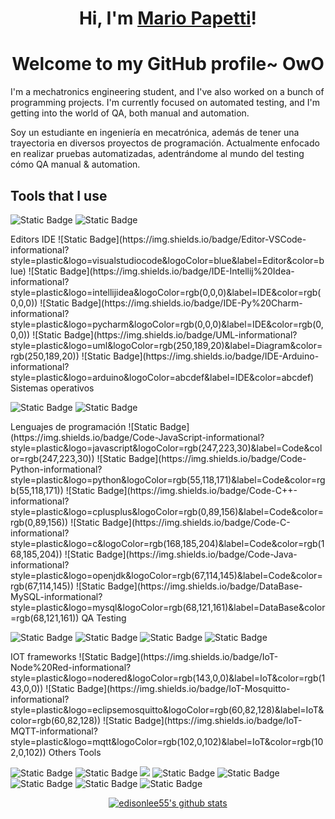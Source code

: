 <h1 align="center">Hi, I'm <a href="https://github.com/Mario-dango/">Mario Papetti</a>!</h1>

<h1 align="center">Welcome to my GitHub profile~ OwO</h1>

<p>I'm a mechatronics engineering student, and I've also worked on a bunch of programming projects. I'm currently focused on automated testing, and I'm getting into the world of QA, both manual and automation.</p>
<p>Soy un estudiante en ingeniería en mecatrónica, además de tener una trayectoria en diversos proyectos de programación. Actualmente enfocado en realizar pruebas automatizadas, adentrándome al mundo del testing cómo QA manual & automation.</p>

<h2>Tools that I use</h2>

<!-- [![Open Source Love](https://badges.frapsoft.com/os/v1/open-source.svg?v=102)](https://github.com/ellerbrock/open-source-badge/) -->
![Static Badge](https://img.shields.io/badge/Open%20Source-open?style=plastic&logo=opensourceinitiative&logoColor=black&color=%233DA639)
![Static Badge](https://img.shields.io/badge/Open%20Hardware-open?style=plastic&logo=opensourcehardware&logoColor=black&color=%230099B0)

<!--> Editors IDE 
![Static Badge](https://img.shields.io/badge/Editor-VSCode-informational?style=plastic&logo=visualstudiocode&logoColor=blue&label=Editor&color=blue)
![Static Badge](https://img.shields.io/badge/IDE-Intellij%20Idea-informational?style=plastic&logo=intellijidea&logoColor=rgb(0,0,0)&label=IDE&color=rgb(0,0,0))
![Static Badge](https://img.shields.io/badge/IDE-Py%20Charm-informational?style=plastic&logo=pycharm&logoColor=rgb(0,0,0)&label=IDE&color=rgb(0,0,0))
![Static Badge](https://img.shields.io/badge/UML-informational?style=plastic&logo=uml&logoColor=rgb(250,189,20)&label=Diagram&color=rgb(250,189,20))
![Static Badge](https://img.shields.io/badge/IDE-Arduino-informational?style=plastic&logo=arduino&logoColor=abcdef&label=IDE&color=abcdef)

<!--> Sistemas operativos
![Static Badge](https://img.shields.io/badge/Windows-informational?style=plastic&logo=windows&logoColor=blue&label=OS&color=black)
![Static Badge](https://img.shields.io/badge/Linux-informational?style=plastic&logo=linux&logoColor=blue&label=OS&color=black)

<!--> Lenguajes de programación
![Static Badge](https://img.shields.io/badge/Code-JavaScript-informational?style=plastic&logo=javascript&logoColor=rgb(247,223,30)&label=Code&color=rgb(247,223,30))
![Static Badge](https://img.shields.io/badge/Code-Python-informational?style=plastic&logo=python&logoColor=rgb(55,118,171)&label=Code&color=rgb(55,118,171))
![Static Badge](https://img.shields.io/badge/Code-C++-informational?style=plastic&logo=cplusplus&logoColor=rgb(0,89,156)&label=Code&color=rgb(0,89,156))
![Static Badge](https://img.shields.io/badge/Code-C-informational?style=plastic&logo=c&logoColor=rgb(168,185,204)&label=Code&color=rgb(168,185,204))
![Static Badge](https://img.shields.io/badge/Code-Java-informational?style=plastic&logo=openjdk&logoColor=rgb(67,114,145)&label=Code&color=rgb(67,114,145))
![Static Badge](https://img.shields.io/badge/DataBase-MySQL-informational?style=plastic&logo=mysql&logoColor=rgb(68,121,161)&label=DataBase&color=rgb(68,121,161))

<!--> QA Testing
![Static Badge](https://img.shields.io/badge/Testing-Cypress-informational?style=plastic&logo=cypress&logoColor=rgb(23,32,44)&label=Testing&color=rgb(23,32,44))
![Static Badge](https://img.shields.io/badge/Testing-Cucumber-informational?style=plastic&logo=cucumber&logoColor=rgb(35,217,108)&label=Testing&color=rgb(35,217,108))
![Static Badge](https://img.shields.io/badge/Testing-Selenium-informational?style=plastic&logo=selenium&logoColor=rgb(67,176,42)&label=Testing&color=rgb(67,176,42))
![Static Badge](https://img.shields.io/badge/Testing-Pytest-informational?style=plastic&logo=pytest&logoColor=#0A9EDC&label=Testing&color=#0A9EDC)

<!--> IOT frameworks
![Static Badge](https://img.shields.io/badge/IoT-Node%20Red-informational?style=plastic&logo=nodered&logoColor=rgb(143,0,0)&label=IoT&color=rgb(143,0,0))
![Static Badge](https://img.shields.io/badge/IoT-Mosquitto-informational?style=plastic&logo=eclipsemosquitto&logoColor=rgb(60,82,128)&label=IoT&color=rgb(60,82,128))
![Static Badge](https://img.shields.io/badge/IoT-MQTT-informational?style=plastic&logo=mqtt&logoColor=rgb(102,0,102)&label=IoT&color=rgb(102,0,102))

<!--> Others Tools
![Static Badge](https://img.shields.io/badge/Tools-Git-informational?style=plastic&logo=git&logoColor=rgb(240,80,50)&label=Tools&color=rgb(240,80,50))
![Static Badge](https://img.shields.io/badge/Tools-Git%20Hub-informational?style=plastic&logo=github&logoColor=rgb(24,23,23)&label=Tools&color=rgb(24,23,23))
![](https://img.shields.io/badge/Shell-Bash-informational?style=flat&logo=gnu-bash&logoColor=white&color=6aa6f8)
![Static Badge](https://img.shields.io/badge/Tools-Maven-informational?style=plastic&logo=apachemaven&logoColor=rgb(199,26,54)&label=Tools&color=rgb(199,26,54))
![Static Badge](https://img.shields.io/badge/Tools-KiCad-informational?style=plastic&logo=kicad&logoColor=rgb(49,76,176)&label=Tools&color=rgb(49,76,176))
![Static Badge](https://img.shields.io/badge/Tools-HTML5-informational?style=plastic&logo=html5&logoColor=rgb(227,79,38)&label=Tools&color=rgb(227,79,38))
![Static Badge](https://img.shields.io/badge/Tools-CSS3-informational?style=plastic&logo=css3&logoColor=rgb(21,114,182)&label=Tools&color=rgb(21,114,182))
![Static Badge](https://img.shields.io/badge/Tools-Trello-informational?style=plastic&logo=trello&logoColor=rgb(0,82,204)&label=Tools&color=rgb(0,82,204))

<p align="center">
  <a href="https://github.com/Mario-dango"><img src="https://github-readme-stats.vercel.app/api?username=Mario-dango&hide_border=true&show_icons=true" alt="edisonlee55's github stats"></a>
</p>
